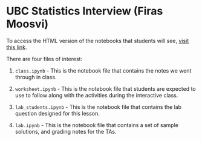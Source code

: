 # UBC Statistics Interview (Firas Moosvi)

To access the HTML version of the notebooks that students will see, [visit this link](https://firas.moosvi.com/interviews/ubc_stats/).

There are four files of interest:

1. `class.ipynb` - This is the notebook file that contains the notes we went through in class.

2. `worksheet.ipynb` - This is the notebook file that students are expected to use to follow along with the activities during the interactive class.

3. `lab_students.ipynb` - This is the notebook file that contains the lab question designed for this lesson.

4. `lab.ipynb` - This is the notebook file that contains a set of sample solutions, and grading notes for the TAs.